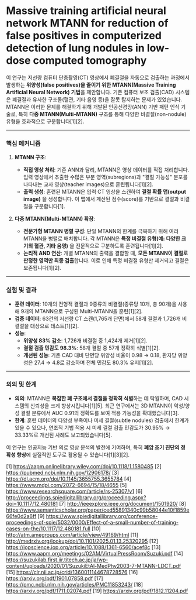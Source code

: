 # Massive training artificial neural network MTANN for reduction of false positives in computerized detection of lung nodules in low-dose computed tomography

이 연구는 저선량 컴퓨터 단층촬영(CT) 영상에서 폐결절을 자동으로 검출하는 과정에서 발생하는 **위양성(false positives)을 줄이기 위한 MTANN(Massive Training Artificial Neural Network) 기법**을 제안합니다. 기존 컴퓨터 보조 검출(CAD) 시스템은 폐결절과 유사한 구조물(혈관, 기타 음영 등)을 잘못 탐지하는 문제가 있었습니다. MTANN은 이러한 문제를 해결하기 위해 개발된 인공신경망(ANN) 기반 패턴 인식 기술로, 특히 **다중 MTANN(Multi-MTANN)** 구조를 통해 다양한 비결절(non-nodule) 유형을 효과적으로 구분합니다[1][2].  

---

### 핵심 메커니즘  
1. **MTANN 구조**:  
   - **직접 영상 처리**: 기존 ANN과 달리, MTANN은 영상 데이터를 직접 처리합니다. 입력 영상에서 추출한 수많은 부분 영역(subregions)과 "결절 가능성" 분포를 나타내는 교사 영상(teacher images)으로 훈련됩니다[1][2].  
   - **출력 생성**: 훈련된 MTANN은 입력 CT 영상을 스캔하여 **결절 확률 맵(output image)** 을 생성합니다. 이 맵에서 계산된 점수(score)를 기반으로 결절과 비결절을 구분합니다[1].  

2. **다중 MTANN(Multi-MTANN) 확장**:  
   - **전문가형 MTANN 병렬 구성**: 단일 MTANN의 한계를 극복하기 위해 여러 MTANN을 병렬로 배치합니다. 각 MTANN은 **특정 비결절 유형(예: 다양한 크기의 혈관, 기타 음영)** 을 전문적으로 구분하도록 훈련됩니다[1][2].  
   - **논리적 AND 연산**: 개별 MTANN의 출력을 결합할 때, **모든 MTANN이 결절로 판정한 영역만 최종 검출**합니다. 이로 인해 특정 비결절 유형만 제거되고 결절은 보존됩니다[1][2].  

---

### 실험 및 결과  
- **훈련 데이터**: 10개의 전형적 결절과 9종류의 비결절(종류당 10개, 총 90개)을 사용해 9개의 MTANN으로 구성된 Multi-MTANN을 훈련[1][2].  
- **검증 데이터**: 63건의 저선량 CT 스캔(1,765개 단면)에서 58개 결절과 1,726개 비결절을 대상으로 테스트[1][2].  
- **성능**:  
  - **위양성 83% 감소**: 1,726개 비결절 중 1,424개 제거[1][2].  
  - **결절 검출 민감도 98.3%**: 58개 결절 중 57개 정확히 식별[1][2].  
  - **개선된 성능**: 기존 CAD 대비 단면당 위양성 비율이 0.98 → 0.18, 환자당 위양성은 27.4 → 4.8로 감소하며 전체 민감도 80.3% 유지[1][2].  

---

### 의의 및 한계  
- **의의**: MTANN은 **복잡한 폐 구조에서 결절을 정확히 식별**하는 데 탁월하며, CAD 시스템의 신뢰성을 크게 향상시킵니다[1][5]. 최근 연구에서는 3D MTANN이 악성/양성 결절 분류에서 AUC 0.91의 정확도를 보여 적용 가능성을 확대했습니다[3].  
- **한계**: 훈련 데이터의 다양성 부족이나 미세 결절(subtle nodules) 검출에서 한계가 있을 수 있으나, 연조직 기법 적용 시 미세 결절 검출 민감도가 30.95% → 33.33%로 개선된 사례도 보고되었습니다[5].  

이 연구는 인공지능 기반 의료 영상 분석의 발전에 기여하며, 특히 **폐암 조기 진단의 정확성 향상**에 실질적인 도구로 활용될 수 있습니다[1][3][2].

[1] https://aapm.onlinelibrary.wiley.com/doi/10.1118/1.1580485
[2] https://pubmed.ncbi.nlm.nih.gov/12906178/
[3] https://dl.acm.org/doi/10.1145/3655755.3655784
[4] https://www.mdpi.com/2072-6694/15/18/4655
[5] https://www.researchsquare.com/article/rs-25307/v1
[6] http://proceedings.spiedigitallibrary.org/proceeding.aspx?doi=10.1117/12.480181
[7] http://ieeexplore.ieee.org/document/1501920/
[8] https://www.semanticscholar.org/paper/ced55891340c99b58044e10f1859e66fe0d2a6ff
[9] https://www.spiedigitallibrary.org/conference-proceedings-of-spie/5032/0000/Effect-of-a-small-number-of-training-cases-on-the/10.1117/12.480181.full
[10] http://atm.amegroups.com/article/view/49169/html
[11] http://medrxiv.org/lookup/doi/10.1101/2025.01.13.25320295
[12] https://iopscience.iop.org/article/10.1088/1361-6560/acef8c
[13] https://www.aapm.org/meetings/02AM/VirtualPressRoom/Suzuki.pdf
[14] https://suzukilab.first.iir.titech.ac.jp/ja/wp-content/uploads/2020/01/SuzukiEtAl-MedPhy2003-7-MTANN-LDCT.pdf
[15] https://cir.nii.ac.jp/crid/1360011144678728576
[16] https://arxiv.org/pdf/1901.07858.pdf
[17] https://pmc.ncbi.nlm.nih.gov/articles/PMC11853243/
[18] https://arxiv.org/pdf/1711.02074.pdf
[19] https://arxiv.org/pdf/1812.11204.pdf
